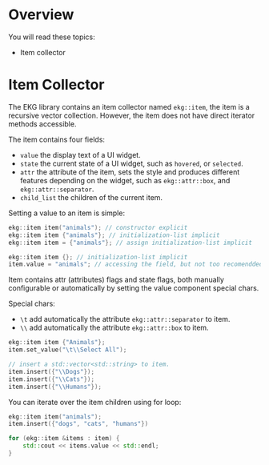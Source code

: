 # Overview

You will read these topics:
- Item collector

# Item Collector

The EKG library contains an item collector named `ekg::item`, the item is a recursive vector collection. However, the item does not have direct iterator methods accessible.

The item contains four fields:
- `value` the display text of a UI widget.
- `state` the current state of a UI widget, such as `hovered`, or `selected`.
- `attr` the attribute of the item, sets the style and produces different features depending on the widget, such as `ekg::attr::box`, and `ekg::attr::separator`.
- `child_list` the children of the current item.

Setting a value to an item is simple: 

```cpp
ekg::item item("animals"); // constructor explicit
ekg::item item {"animals"}; // initialization-list implicit
ekg::item item = {"animals"}; // assign initialization-list implicit

ekg::item item {}; // initialization-list implicit
item.value = "animals"; // accessing the field, but not too recomendded
```

Item contains attr (attributes) flags and state flags, both manually configurable or automatically by setting the value component special chars.

Special chars:
- `\t` add automatically the attribute `ekg::attr::separator` to item.
- `\\` add automatically the attribute `ekg::attr::box` to item.

```cpp
ekg::item item {"Animals"};
item.set_value("\t\\Select All");

// insert a std::vector<std::string> to item.
item.insert({"\\Dogs"});
item.insert({"\\Cats"});
item.insert({"\\Humans"});
```

You can iterate over the item children using for loop:

```cpp
ekg::item item("animals");
item.insert({"dogs", "cats", "humans"})

for (ekg::item &items : item) {
	std::cout << items.value << std::endl;
}
```